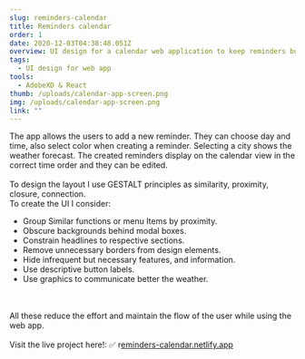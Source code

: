 ```yaml
---
slug: reminders-calendar
title: Reminders calendar
order: 1
date: 2020-12-03T04:38:48.051Z
overview: UI design for a calendar web application to keep reminders built with React.
tags:
  - UI design for web app
tools:
  - AdobeXD & React
thumb: /uploads/calendar-app-screen.png
img: /uploads/calendar-app-screen.png
link: ""
---
```

The app allows the users to add a new reminder.  They can choose day and time, also select color when creating a reminder. Selecting a city shows the weather forecast. The created reminders display on the calendar view in the correct time order and they can be edited. \
\
To design the layout I use GESTALT principles as similarity, proximity, closure, connection.\
To create the UI I consider:

* Group Similar functions or menu Items by proximity.
* Obscure backgrounds behind modal boxes.
* Constrain headlines to respective sections.
* Remove unnecessary borders from design elements.
* Hide infrequent but necessary features, and information.
* Use descriptive button labels.
* Use graphics to communicate better the weather.

\
\
All these reduce the effort and maintain the flow of the user while using the web app.\
\
Visit the live project here!:
✅ r[eminders-calendar.netlify.app](https://reminders-calendar.netlify.app/)
